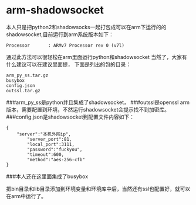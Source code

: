 # arm-shadowsocket
本人只是把python2和shadowsocks一起打包成可以在arm下运行的的shadowsocket,目前运行到arm系统版本如下：

```
Processor       : ARMv7 Processor rev 0 (v7l)
```


通过此方法可以很轻松在arm里面运行python和shadowsocket
当然了，大家有什么建议可以在建议里面提，
下面是列出的包的目录：
```
arm_py_ss.tar.gz
busybox	
config.json	
outssl.tar.gz
```
###arm_py_ss是python并且集成了shadowsocket，
###outssl是openssl arm版本，需要配置到环境，不然运行shadowsocket会提示找不到加密库。
###config.json是shadowsocket到配置文件内容如下：
```
{
	"server":"本机外网ip",
		"server_port":81,
		"local_port":3111,
		"password":"fuckyou",
		"timeout":600,
		"method":"aes-256-cfb"
}
```
###本人还在这里面集成了busybox


把bin目录和lib目录添加到环境变量和环境库中后，当然还有ssl也配置好，就可以在arm中运行了。


